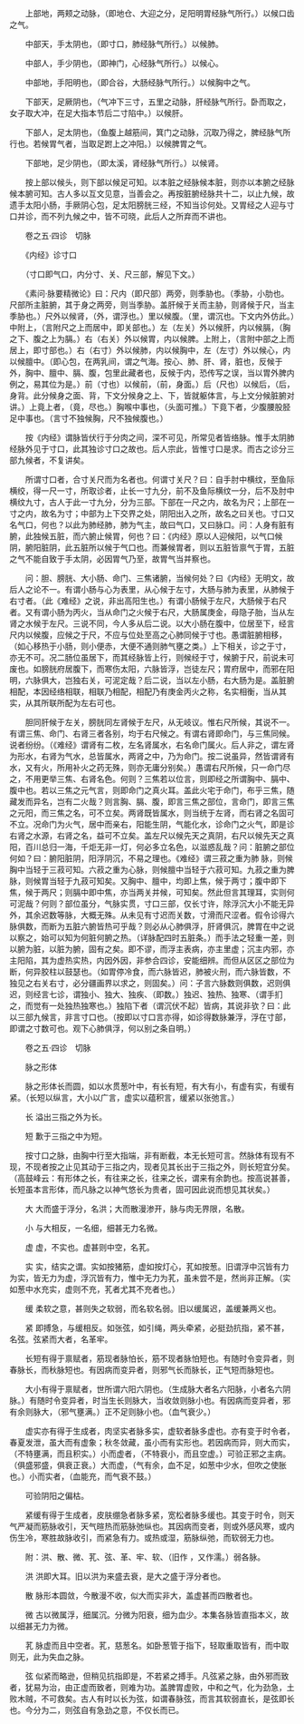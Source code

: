<!-- { "loadSidebar": true } -->
　　上部地，两颊之动脉，（即地仓、大迎之分，足阳明胃经脉气所行。）以候口齿之气。

　　中部天，手太阴也，（即寸口，肺经脉气所行。）以候肺。

　　中部人，手少阴也，（即神门，心经脉气所行。）以候心。

　　中部地，手阳明也，（即合谷，大肠经脉气所行。）以候胸中之气。

　　下部天，足厥阴也，（气冲下三寸，五里之动脉，肝经脉气所行。卧而取之，女子取大冲，在足大指本节后二寸陷中。）以候肝。

　　下部人，足太阴也，（鱼腹上越筋间，箕门之动脉，沉取乃得之，脾经脉气所行也。若候胃气者，当取足跗上之冲阳。）以候脾胃之气。

　　下部地，足少阴也，（即太溪，肾经脉气所行。）以候肾。

　　按上部以候头，则下部以候足可知。以本脏之经脉候本脏，则亦以本腑之经脉候本腑可知。古人多以互文见意，当善会之。再按脏腑经脉共十二，以止九候，故遗手太阳小肠，手厥阴心包，足太阳膀胱三经，不知当诊何处。又胃经之人迎与寸口并诊，而不列九候之中，皆不可晓，此后人之所弃而不讲也。

　　卷之五·四诊　切脉

　　《内经》诊寸口

　　（寸口即气口，内分寸、关、尺三部，解见下文。）

　　《素问·脉要精微论》曰：尺内（即尺部）两旁，则季胁也。（季胁，小肋也。尺部所主脏腑，其于身之两旁，则当季胁。盖肝候于关而主胁，则肾候于尺，当主季胁也。）尺外以候肾，（外，谓浮也。）里以候腹。（里，谓沉也。下文内外仿此。）中附上，（言附尺之上而居中，即关部也。）左（左关）外以候肝，内以候膈，（胸之下、腹之上为膈。）右（右关）外以候胃，内以候脾。上附上，（言附中部之上而居上，即寸部也。）右（右寸）外以候肺，内以候胸中，左（左寸）外以候心，内以候膻中。（即心包，在两乳间，谓之气海。按心、肺、肝、肾，脏也，反候于外，胸中、膻中、膈、腹，包里此藏者也，反候于内，恐传写之误，当以胃外脾内例之，易其位为是。）前（寸也）以候前，（前，身面。）后（尺也）以候后，（后，身背。此分候身之面、背，下文分候身之上、下，皆就躯体言，与上文分候脏腑对讲。）上竟上者，（竟，尽也。）胸喉中事也，（头面可推。）下竟下者，少腹腰股胫足中事也。（言寸不独候胸，尺不独候腹也。）

　　按《内经》谓脉皆伏行于分肉之间，深不可见，所常见者皆络脉。惟手太阴肺经脉外见于寸口，此其独诊寸口之故也。后人宗此，皆惟寸口是求。而古之诊分三部九候者，不复讲矣。

　　所谓寸口者，合寸关尺而为名者也。何谓寸关尺？曰：自手肘中横纹，至鱼际横绞，得一尺一寸，所取诊者，止长一寸九分，前不及鱼际横纹一分，后不及肘中横纹九寸，古人于此一寸九分，分为三部。下部在一尺之内，故名为尺；上部在一寸之内，故名为寸；中部为上下交界之处，阴阳出入之所，故名之曰关也。寸口又名气口，何也？以此为肺经肺，肺为气主，故曰气口，又曰脉口。问：人身有脏有腑，此独候五脏，而六腑止候胃，何也？曰：《内经》原以人迎候阳，以气口候阴，腑阳脏阴，此五脏所以候于气口也。而兼候胃者，则以五脏皆禀气于胃，五脏之气不能自致于手太阴，必因胃气乃至，故胃气当并察也。

　　问：胆、膀胱、大小肠、命门、三焦诸腑，当候何处？曰《内经》无明文，故后人之论不一。有谓小肠与心为表里，从心候于左寸，大肠与肺为表里，从肺候于右寸者。（此《难经》之说，非出高阳生也。）有谓小肠候于左尺，大肠候于右尺者。又有谓小肠为丙火，当从命门之火候于右尺，大肠属庚金，母隐子胎，当从左肾之水候于左尺。三说不同，今人多从后二说。以大小肠在腹中，位居至下，经言尺内以候腹，应候之于尺，不应与位处至高之心肺同候于寸也。愚谓脏腑相移，（如心移热于小肠，则小便赤，大便不通则肺气壅之类。）上下相关，诊之于寸，亦无不可。况二肠位虽居下，而其经脉皆上行，则候经于寸，候腑于尺，前说未可废也。如膀胱府居腹下，而寒伤太阳，六脉皆浮，岂徒左尺；胃府居中，而邪在阳明，六脉俱大，岂独右关，可泥定哉？后二说，当以左小肠，右大肠为是。盖脏腑相配，本因经络相联，相联乃相配，相配乃有庚金丙火之称，名实相衡，当从其实，从其所联所配为左右可也。

　　胆同肝候于左关，膀胱同左肾候于左尺，从无岐议。惟右尺所候，其说不一。有谓三焦、命门、右肾三者各别，均于右尺候之。有谓右肾即命门，与三焦同候。说者纷纷。（《难经》谓肾有二枚，左名肾属水，右名命门属火。后人非之，谓左肾为形水，右肾为气水，总皆属水，两肾之中，乃为命门。按二说虽异，然皆谓肾有水，又有火，所用补火之药无殊，则亦无庸分别矣。）愚谓右尺所候，只一命门尽之，不用更举三焦、右肾名色。何则？三焦若以位言，则即经之所谓胸中、膈中、腹中也。若以三焦之元气言，则即命门之真火耳。盖此火宅于命门，布乎三焦，随藏发而异名，岂有二火哉？则言胸、膈、腹，即言三焦之部位，言命门，即言三焦之元阳，而三焦之名，可不立矣。两肾既皆属水，则当统于左肾，而右肾之名固可不立。况命门为火气，居中而亲右，阳能生阴，气能化水，诊命门之火气，即是诊右肾之水源，右肾之名，益可不立矣。盖左尺以候先天之真阴，右尺以候先天之真阳，百川总归一海，千炬无非一灯，何必多立名色，以滋惑乱哉？问：脏腑之部位何如？曰：腑阳脏阴，阳浮阴沉，不易之理也。《难经》谓三菽之重为肺 脉，则候胸中当轻于三菽可知。六菽之重为心脉，则候膻中当轻于六菽可知。九菽之重为脾脉，则候胃当轻于九菽可知矣。又胸中、膻中，均即上焦，候于两寸；腹中即下焦，候于两尺；则膈中即中焦，亦当两关并候，可知矣。然此但言其理耳，实则何可泥哉？何则？部位虽分，气脉实贯，寸口三部，仅长寸许，除浮沉大小不能无异外，其余迟数等脉，大概无殊。从未见有寸迟而关数，寸滑而尺涩者。假令诊得六脉俱数，而断为五脏六腑皆热可乎哉？则必从心肺俱浮，肝肾俱沉，脾胃在中之说以察之，始可以知为何脏何腑之热。（详脉配四时五脏条。）而手法之轻重一差，则以腑为脏，以脏为腑，固有之矣。即不谬，而浮主表病，亦主里虚；沉主内邪，亦主阳陷，其为虚热实热，内因外因，非参合四诊，安能细辨。而但从区区之部位为断，何异胶柱以鼓瑟也。（如胃停冷食，而六脉皆迟，肺被火刑，而六脉皆数，不独见之右关右寸，必分疆画界以求之，则固矣。）问：子言六脉数则俱数，迟则俱迟，则经言七诊，谓独小、独大、独疾、（即数。）独迟、独热、独寒、（谓手扪之，而觉有一处独热独寒也。）独陷下者（谓沉伏不起）皆病，其说非欤？曰：此以三部九候言，非言寸口也。（按即以寸口言亦得，如诊得数脉兼浮，浮在寸部，即谓之寸数可也。观下心肺俱浮，何以别之条自明。）

　　卷之五·四诊　切脉

　　脉之形体

　　脉之形体长而圆，如以水贯葱叶中，有长有短，有大有小，有虚有实，有缓有紧。（长短以纵言，大小以广言，虚实以蕴积言，缓紧以张弛言。）

　　长 溢出三指之外为长。

　　短 歉于三指之中为短。

　　按寸口之脉，由胸中行至大指端，非有断截，本无长短可言。然脉体有现有不现，不现者按之止见其动于三指之内，现者见其长出于三指之外，则长短宜分矣。（高鼓峰云：有形体之长，有往来之长，往来之长，谓来有余韵也。按高说甚善，长短虽本言形体，而凡脉之以神气悠长为贵者，固可因此说而想见其状矣。）

　　大 大而盛于浮分，名洪；大而散漫渗开，脉与肉无界限，名散。

　　小 与大相反，一名细，细甚无力名微。

　　虚 虚，不实也。虚甚则中空，名芤。

　　实 实，结实之谓。实如按猪筋，虚如按灯心，芤如按葱。旧谓浮中沉皆有力为实，皆无力为虚，浮沉皆有力，惟中无力为芤，虽未尝不是，然尚非正解。（实如葱中水充实，虚则不充，芤者尤其不充者也。）

　　缓 柔软之意，甚则失之软弱，而名软名弱。旧以缓属迟，盖缓兼两义也。

　　紧 即搏急，与缓相反。如张弦，如引绳，两头牵紧，必挺劲抗指，紧不甚，名弦。弦紧而大者，名革牢。

　　长短有得于禀赋者，筋现者脉怕长，筋不现者脉怕短也。有随时令变异者，则春脉长，而秋脉短也。有因病而变异者，则邪气长而脉长，正气短而脉短也。

　　大小有得于禀赋者，世所谓六阳六阴也。（生成脉大者名六阳脉，小者名六阴脉。）有随时令变异者，时当生长则脉大，当收敛则脉小也。有因病而变异者，邪有余则脉大，（邪气壅满。）正不足则脉小也。（血气衰少。）

　　虚实亦有得于生成者，肉坚实者脉多实，虚软者脉多虚也。亦有变于时令者，春夏发泄，虽大而有虚象；秋冬敛藏，虽小而有实形也。若因病而异，则大而实，（不特壅满，而且积实。）小而虚者，（不特衰小，而且空虚。）可验正邪之主病。（俱盛邪盛，俱衰正衰。）大而虚，（气有余，血不足，如葱中少水，但吹之使胀也。）小而实者，（血能充，而气衰不鼓。）

　　可验阴阳之偏枯。

　　紧缓有得于生成者，皮肤绷急者脉多紧，宽松者脉多缓也。其变于时令，则天气严凝而筋脉收引，天气暄热而筋脉弛纵也。其因病而变者，则或外感风寒，或内伤生冷，寒胜故脉收引，而紧急有力。或热或湿，筋脉纵弛，而软弱无力也。

　　附：洪、散、微、芤、弦、革、牢、软、（旧作 ，又作濡。）弱各脉。

　　洪 洪即大耳。旧以洪为来盛去衰，是大之盛于浮分者也。

　　散 脉形本圆敛，今散漫不收，似大而实非大，盖虚甚而四散者也。

　　微 古以微属浮，细属沉。分微为阳衰，细为血少。本集各脉皆直指本义，故以细甚无力为微。

　　芤 脉虚而且中空者。芤，慈葱名。如卧葱管于指下，轻取重取皆有，而中取则无，此为失血之脉。

　　弦 似紧而略逊，但稍见抗指即是，不若紧之搏手。凡弦紧之脉，由外邪而致者，犹易为治，由正虚而致者，则难为功。盖脾胃虚败，中和之气，化为劲急，土败木贼，不可救矣。古人有时以长为弦，如谓春脉弦，而言其软弱直长，是弦即长也。今分为二，则弦自有急劲之意，不仅长而已。

